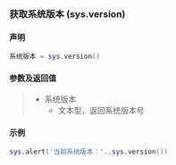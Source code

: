 ### 获取系统版本 (**sys\.version**)


#### 声明
```lua
系统版本 = sys.version()
```


#### 参数及返回值
> - 系统版本
>   - 文本型，返回系统版本号


#### 示例  
```lua
sys.alert('当前系统版本：'..sys.version())
```

